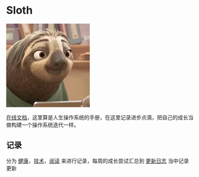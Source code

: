 # Sloth
![An image](../public/img/sloth.jpeg)
<!-- ![Image from alias](~@img/sloth.jpeg) -->

[在线文档](https://felix9ia.github.io/sloth/)，这里算是人生操作系统的手册，在这里记录进步点滴，把自己的成长当做构建一个操作系统迭代一样。

## 记录


分为 [健康](./health/README.md)，[技术](./computer/README.md)，[阅读](./reading/README.md) 来进行记录，每周的成长尝试汇总到 [更新日志](./log/README.md) 当中记录更新

